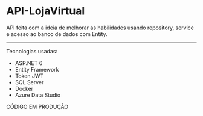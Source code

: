 # API-LojaVirtual

API feita com a ideia de melhorar as habilidades usando repository, service e acesso ao banco de dados com Entity.

----------------------

Tecnologias usadas:
- ASP.NET 6
- Entity Framework
- Token JWT
- SQL Server
- Docker
- Azure Data Studio

CÓDIGO EM PRODUÇÃO
